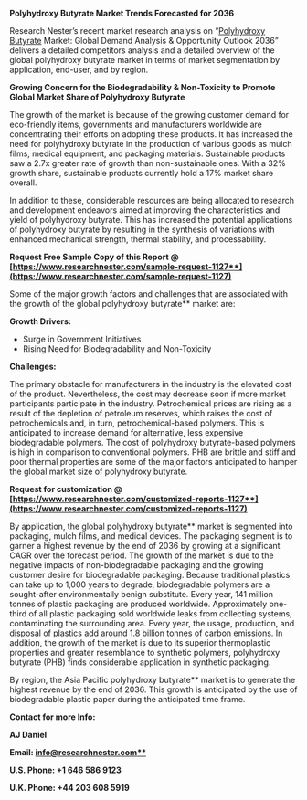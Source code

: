 ﻿**Polyhydroxy Butyrate Market Trends Forecasted for 2036**

Research Nester’s recent market research analysis on “[Polyhydroxy Butyrate](https://www.researchnester.com/reports/global-polyhydroxybutyrate-market/1127) Market: Global Demand Analysis & Opportunity Outlook 2036” delivers a detailed competitors analysis and a detailed overview of the global polyhydroxy butyrate market in terms of market segmentation by application, end-user, and by region. 

**Growing Concern for the Biodegradability & Non-Toxicity to Promote Global Market Share of Polyhydroxy Butyrate**

The growth of the market is because of the growing customer demand for eco-friendly items, governments and manufacturers worldwide are concentrating their efforts on adopting these products. It has increased the need for polyhydroxy butyrate in the production of various goods as mulch films, medical equipment, and packaging materials. Sustainable products saw a 2.7x greater rate of growth than non-sustainable ones. With a 32% growth share, sustainable products currently hold a 17% market share overall.

In addition to these, considerable resources are being allocated to research and development endeavors aimed at improving the characteristics and yield of polyhydroxy butyrate. This has increased the potential applications of polyhydroxy butyrate by resulting in the synthesis of variations with enhanced mechanical strength, thermal stability, and processability.

**Request Free Sample Copy of this Report @ [https://www.researchnester.com/sample-request-1127**](https://www.researchnester.com/sample-request-1127)**

Some of the major growth factors and challenges that are associated with the growth of the global polyhydroxy butyrate** market are:

**Growth Drivers:**

- Surge in Government Initiatives 
- Rising Need for Biodegradability and Non-Toxicity

**Challenges:**

The primary obstacle for manufacturers in the industry is the elevated cost of the product. Nevertheless, the cost may decrease soon if more market participants participate in the industry. Petrochemical prices are rising as a result of the depletion of petroleum reserves, which raises the cost of petrochemicals and, in turn, petrochemical-based polymers. This is anticipated to increase demand for alternative, less expensive biodegradable polymers. The cost of polyhydroxy butyrate-based polymers is high in comparison to conventional polymers. PHB are brittle and stiff and poor thermal properties are some of the major factors anticipated to hamper the global market size of polyhydroxy butyrate.

**Request for customization @ [https://www.researchnester.com/customized-reports-1127**](https://www.researchnester.com/customized-reports-1127)**

By application, the global polyhydroxy butyrate** market is segmented into packaging, mulch films, and medical devices. The packaging segment is to garner a highest revenue by the end of 2036 by growing at a significant CAGR over the forecast period. The growth of the market is due to the negative impacts of non-biodegradable packaging and the growing customer desire for biodegradable packaging. Because traditional plastics can take up to 1,000 years to degrade, biodegradable polymers are a sought-after environmentally benign substitute. Every year, 141 million tonnes of plastic packaging are produced worldwide. Approximately one-third of all plastic packaging sold worldwide leaks from collecting systems, contaminating the surrounding area. Every year, the usage, production, and disposal of plastics add around 1.8 billion tonnes of carbon emissions. In addition, the growth of the market is due to its superior thermoplastic properties and greater resemblance to synthetic polymers, polyhydroxy butyrate (PHB) finds considerable application in synthetic packaging.

By region, the Asia Pacific polyhydroxy butyrate** market is to generate the highest revenue by the end of 2036. This growth is anticipated by the use of biodegradable plastic paper during the anticipated time frame.

**Contact for more Info:**

**AJ Daniel**

**Email: [info@researchnester.com**](mailto:info@researchnester.com)**

**U.S. Phone: +1 646 586 9123** 

**U.K. Phone: +44 203 608 5919**
